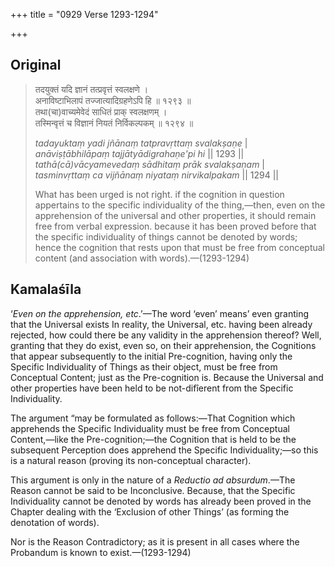 +++
title = "0929 Verse 1293-1294"

+++
## Original 
>
> तदयुक्तं यदि ज्ञानं तत्प्रवृत्तं स्वलक्षणे ।  
> अनाविष्टाभिलापं तज्जात्यादिग्रहणेऽपि हि ॥ १२९३ ॥  
> तथा(चा)वाच्यमेवेदं साधितं प्राक् स्वलक्षणम् ।  
> तस्मिन्वृत्तं च विज्ञानं नियतं निर्विकल्पकम् ॥ १२९४ ॥ 
>
> *tadayuktaṃ yadi jñānaṃ tatpravṛttaṃ svalakṣaṇe* \|  
> *anāviṣṭābhilāpaṃ tajjātyādigrahaṇe'pi hi* \|\| 1293 \|\|  
> *tathā(cā)vācyamevedaṃ sādhitaṃ prāk svalakṣaṇam* \|  
> *tasminvṛttaṃ ca vijñānaṃ niyataṃ nirvikalpakam* \|\| 1294 \|\| 
>
> What has been urged is not right. if the cognition in question appertains to the specific individuality of the thing,—then, even on the apprehension of the universal and other properties, it should remain free from verbal expression. because it has been proved before that the specific individuality of things cannot be denoted by words; hence the cognition that rests upon that must be free from conceptual content (and association with words).—(1293-1294)



## Kamalaśīla

‘*Even on the apprehension, etc*.’—The word ‘even’ means’ even granting that the Universal exists In reality, the Universal, etc. having been already rejected, how could there be any validity in the apprehension thereof? Well, granting that they do exist, even so, on their apprehension, the Cognitions that appear subsequently to the initial Pre-cognition, having only the Specific Individuality of Things as their object, must be free from Conceptual Content; just as the Pre-cognition is. Because the Universal and other properties have been held to be not-difîerent from the Specific Individuality.

The argument “may be formulated as follows:—That Cognition which apprehends the Specific Individuality must be free from Conceptual Content,—like the Pre-cognition;—the Cognition that is held to be the subsequent Perception does apprehend the Specific Individuality;—so this is a natural reason (proving its non-conceptual character).

This argument is only in the nature of a *Reductio ad absurdum*.—The Reason cannot be said to be Inconclusive. Because, that the Specific Individuality cannot be denoted by words has already been proved in the Chapter dealing with the ‘Exclusion of other Things’ (as forming the denotation of words).

Nor is the Reason Contradictory; as it is present in all cases where the Probandum is known to exist.—(1293-1294)



